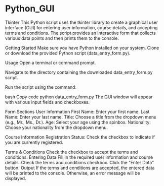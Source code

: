 # Python_GUI
Tkinter
This Python script uses the tkinter library to create a graphical user interface (GUI) for entering user information, course details, and accepting terms and conditions. The script provides an interactive form that collects various data points and then prints them to the console.

Getting Started
Make sure you have Python installed on your system.
Clone or download the provided Python script (data_entry_form.py).

Usage
Open a terminal or command prompt.

Navigate to the directory containing the downloaded data_entry_form.py script.

Run the script using the command:

bash
Copy code
python data_entry_form.py
The GUI window will appear with various input fields and checkboxes.


Form Sections
User Information
First Name: Enter your first name.
Last Name: Enter your last name.
Title: Choose a title from the dropdown menu (e.g., Mr., Ms., Dr.).
Age: Select your age using the spinbox.
Nationality: Choose your nationality from the dropdown menu.

Course Information
Registration Status: Check the checkbox to indicate if you are currently registered.

Terms & Conditions
Check the checkbox to accept the terms and conditions.
Entering Data
Fill in the required user information and course details.
Check the terms and conditions checkbox.
Click the "Enter Data" button.
Output
If the terms and conditions are accepted, the entered data will be printed to the console. Otherwise, an error message will be displayed.